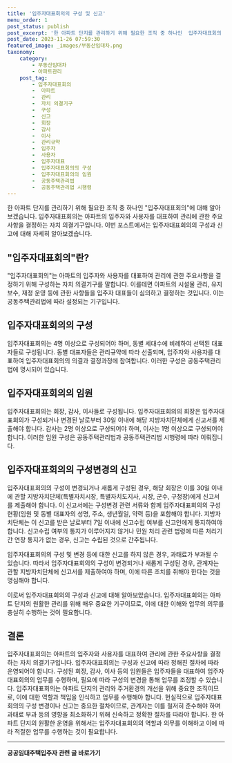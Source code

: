 ```yaml
---
title: '입주자대표회의의 구성 및 신고'
menu_order: 1
post_status: publish
post_excerpt: '한 아파트 단지를 관리하기 위해 필요한 조직 중 하나인  입주자대표회의 에 대해 알아보겠습니다. 입주자대표회의는 아파트의 입주자와 사용자를 대표하여 관리에 관한 주요사항을 결정하는 자치 의결기구입니다. 이번 포스트에서는 입주자대표회의의 구성과 신고에 대해 자세히 알아보겠습니다.'
post_date: 2023-11-26 07:59:30
featured_image: _images/부동산임대차.png
taxonomy:
    category:
        - 부동산임대차
        - 아파트관리
    post_tag:
        - 입주자대표회의
        -  아파트
        -  관리
        -  자치 의결기구
        -  구성
        -  신고
        -  회장
        -  감사
        -  이사
        -  관리규약
        -  입주자
        -  사용자
        -  입주자대표
        -  입주자대표회의의 구성
        -  입주자대표회의의 임원
        -  공동주택관리법
        -  공동주택관리법 시행령
---
```



한 아파트 단지를 관리하기 위해 필요한 조직 중 하나인 "입주자대표회의"에 대해 알아보겠습니다. 입주자대표회의는 아파트의 입주자와 사용자를 대표하여 관리에 관한 주요사항을 결정하는 자치 의결기구입니다. 이번 포스트에서는 입주자대표회의의 구성과 신고에 대해 자세히 알아보겠습니다.

## "입주자대표회의"란?

"입주자대표회의"는 아파트의 입주자와 사용자를 대표하여 관리에 관한 주요사항을 결정하기 위해 구성하는 자치 의결기구를 말합니다. 이를테면 아파트의 시설물 관리, 유지보수, 재정 운영 등에 관한 사항들을 입주자 대표들이 심의하고 결정하는 것입니다. 이는 공동주택관리법에 따라 설정되는 기구입니다.

## 입주자대표회의의 구성

입주자대표회의는 4명 이상으로 구성되어야 하며, 동별 세대수에 비례하여 선택된 대표자들로 구성됩니다. 동별 대표자들은 관리규약에 따라 선출되며, 입주자와 사용자를 대표하여 입주자대표회의의 의결과 결정과정에 참여합니다. 이러한 구성은 공동주택관리법에 명시되어 있습니다.

## 입주자대표회의의 임원

입주자대표회의는 회장, 감사, 이사들로 구성됩니다. 입주자대표회의의 회장은 입주자대표회의가 구성되거나 변경된 날로부터 30일 이내에 해당 지방자치단체에게 신고서를 제출해야 합니다. 감사는 2명 이상으로 구성되어야 하며, 이사는 1명 이상으로 구성되어야 합니다. 이러한 임원 구성은 공동주택관리법과 공동주택관리법 시행령에 따라 이뤄집니다.

## 입주자대표회의의 구성변경의 신고

입주자대표회의의 구성이 변경되거나 새롭게 구성된 경우, 해당 회장은 이를 30일 이내에 관할 지방자치단체(특별자치시장, 특별자치도지사, 시장, 군수, 구청장)에게 신고서를 제출해야 합니다. 이 신고서에는 구성변경 관련 서류와 함께 입주자대표회의의 구성 현황(임원 및 동별 대표자의 성명, 주소, 생년월일, 약력 등)을 포함해야 합니다. 지방자치단체는 이 신고를 받은 날로부터 7일 이내에 신고수립 여부를 신고인에게 통지하여야 합니다. 신고수립 여부의 통지가 이루어지지 않거나 민원 처리 관련 법령에 따른 처리기간 연장 통지가 없는 경우, 신고는 수립된 것으로 간주됩니다.

입주자대표회의의 구성 및 변경 등에 대한 신고를 하지 않은 경우, 과태료가 부과될 수 있습니다. 따라서 입주자대표회의의 구성이 변경되거나 새롭게 구성된 경우, 관계자는 관할 지방자치단체에 신고서를 제출하여야 하며, 이에 따른 조치를 취해야 한다는 것을 명심해야 합니다.

이로써 입주자대표회의의 구성과 신고에 대해 알아보았습니다. 입주자대표회의는 아파트 단지의 원활한 관리를 위해 매우 중요한 기구이므로, 이에 대한 이해와 업무의 의무를 충실히 수행하는 것이 필요합니다.

## 결론

입주자대표회의는 아파트의 입주자와 사용자를 대표하여 관리에 관한 주요사항을 결정하는 자치 의결기구입니다. 입주자대표회의는 구성과 신고에 따라 정해진 절차에 따라 운영되어야 합니다. 구성된 회장, 감사, 이사 등의 임원들은 입주자들을 대표하여 입주자대표회의의 업무를 수행하며, 필요에 따라 구성의 변경을 통해 업무를 조정할 수 있습니다. 입주자대표회의는 아파트 단지의 관리와 주거환경의 개선을 위해 중요한 조직이므로, 이에 대한 역할과 책임을 인식하고 업무를 수행해야 합니다. 현실적으로 입주자대표회의의 구성 변경이나 신고는 중요한 절차이므로, 관계자는 이를 철저히 준수해야 하며 과태료 부과 등의 영향을 최소화하기 위해 신속하고 정확한 절차를 따라야 합니다. 한 아파트 단지의 원활한 운영을 위해서는 입주자대표회의의 역할과 의무를 이해하고 이에 따라 적절한 업무를 수행하는 것이 필요합니다.
<!-- wp:separator -->
<hr class="wp-block-separator has-alpha-channel-opacity"/>
<!-- /wp:separator -->

<!-- wp:group {"backgroundColor":"base","layout":{"type":"constrained"}} -->
<div class="wp-block-group has-base-background-color has-background"><!-- wp:paragraph {"align":"center","fontSize":"medium"} -->
<p class="has-text-align-center has-large-font-size"><strong>공공임대주택입주자 관련 글 바로가기</strong></p>
<!-- /wp:paragraph -->


<!-- wp:latest-posts
{"categories":[{"id":23059,"count":19,"description":"","link":"https://uknowlaw.com/category/%ea%b3%b5%ea%b3%b5%ec%9e%84%eb%8c%80%ec%a3%bc%ed%83%9d%ec%9e%85%ec%a3%bc%ec%9e%90/","name":"공공임대주택입주자","slug":"공공임대주택입주자","taxonomy":"category","parent":0,"meta":[],"_links":{"self":[{"href":"https://uknowlaw.com/wp-json/wp/v2/categories/23059"}],"collection":[{"href":"https://uknowlaw.com/wp-json/wp/v2/categories"}],"about":[{"href":"https://uknowlaw.com/wp-json/wp/v2/taxonomies/category"}],"wp:post_type":[{"href":"https://uknowlaw.com/wp-json/wp/v2/posts?categories=23059"}],"curies":[{"name":"wp","href":"https://api.w.org/{rel}","templated":true}]}}],"postsToShow":100,"excerptLength":28,"postLayout":"grid","columns":2,"featuredImageAlign":"left","featuredImageSizeSlug":"large","fontSize":"small"} /--></div>
<!-- /wp:group -->